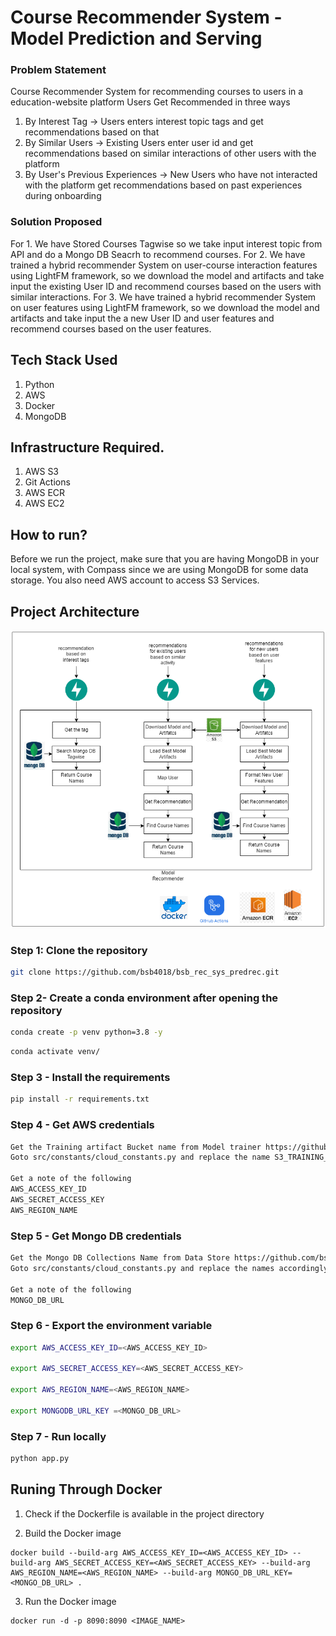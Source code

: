 # Course Recommender System - Model Prediction and Serving
### Problem Statement
Course Recommender System for recommending courses to users in a education-website platform
Users Get Recommended in three ways
1. By Interest Tag -> Users enters interest topic tags and get recommendations based on that
2. By Similar Users -> Existing Users enter user id and get recommendations based on similar interactions of other users with the platform 
3. By User's Previous Experiences -> New Users who have not interacted with the platform get recommendations based on past experiences during onboarding

### Solution Proposed 
For 1. We have Stored Courses Tagwise so we take input interest topic from API and do a Mongo DB Seacrh to recommend courses.
For 2. We have trained a hybrid recommender System on user-course interaction features using LightFM framework, so we download the model and artifacts and take input the existing User ID and recommend courses based on the users with similar interactions.
For 3. We have trained a hybrid recommender System on user features using LightFM framework, so we download the model and artifacts and take input the a new User ID and user features and recommend courses based on the user features.

## Tech Stack Used
1. Python
3. AWS
4. Docker
5. MongoDB


## Infrastructure Required.
1. AWS S3
2. Git Actions
3. AWS ECR
4. AWS EC2


## How to run?
Before we run the project, make sure that you are having MongoDB in your local system, with Compass since we are using MongoDB for some data storage. You also need AWS account to access S3 Services.


## Project Architecture
![image](https://github.com/bsb4018/bsb_rec_sys_predrec/blob/main/images/model_serving.drawio.png)


### Step 1: Clone the repository
```bash
git clone https://github.com/bsb4018/bsb_rec_sys_predrec.git
```

### Step 2- Create a conda environment after opening the repository

```bash
conda create -p venv python=3.8 -y
```

```bash
conda activate venv/
```

### Step 3 - Install the requirements
```bash
pip install -r requirements.txt
```

### Step 4 - Get AWS credentials
```bash
Get the Training artifact Bucket name from Model trainer https://github.com/bsb4018/bsb_rec_sys_mti.git
Goto src/constants/cloud_constants.py and replace the name S3_TRAINING_BUCKET_NAME accordingly

Get a note of the following
AWS_ACCESS_KEY_ID
AWS_SECRET_ACCESS_KEY
AWS_REGION_NAME
```

### Step 5 - Get Mongo DB credentials
```bash
Get the Mongo DB Collections Name from Data Store https://github.com/bsb4018/bsb_rec_sys_data_store.git
Goto src/constants/cloud_constants.py and replace the names accordingly

Get a note of the following
MONGO_DB_URL
```


### Step 6 - Export the environment variable
```bash
export AWS_ACCESS_KEY_ID=<AWS_ACCESS_KEY_ID>

export AWS_SECRET_ACCESS_KEY=<AWS_SECRET_ACCESS_KEY>

export AWS_REGION_NAME=<AWS_REGION_NAME>

export MONGODB_URL_KEY =<MONGO_DB_URL>
```


### Step 7 - Run locally
```bash
python app.py
```


## Runing Through Docker

1. Check if the Dockerfile is available in the project directory

2. Build the Docker image
```
docker build --build-arg AWS_ACCESS_KEY_ID=<AWS_ACCESS_KEY_ID> --build-arg AWS_SECRET_ACCESS_KEY=<AWS_SECRET_ACCESS_KEY> --build-arg AWS_REGION_NAME=<AWS_REGION_NAME> --build-arg MONGO_DB_URL_KEY=<MONGO_DB_URL> . 

```

3. Run the Docker image
```
docker run -d -p 8090:8090 <IMAGE_NAME>
```
